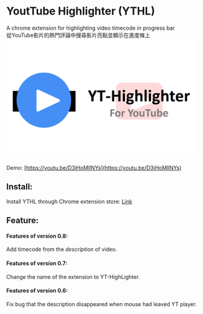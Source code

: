 # YoutTube Highlighter (YTHL)

A chrome extension for highlighting video timecode in progress bar  
從YouTube影片的熱門評論中搜尋影片亮點並顯示在進度條上  
![intro](https://github.com/Yuan-Yu/YouTube-Highlighter/raw/master/images/firstPage.png?raw=true)

Demo: [https://youtu.be/D3iHoMllNYs](https://youtu.be/D3iHoMllNYs)  

## Install: 
Install YTHL through Chrome extension store: [Link](https://chrome.google.com/webstore/detail/yt-highlighter/emahhjficejdbffpflmncnflpmphohof)


## Feature:  

#### Features of version 0.8:  
Add timecode from the *description* of video.  

#### Features of version 0.7:  
Change the name of the extension to YT-HighLighter.  

#### Features of version 0.6:  
Fix bug that the description disappeared when mouse had leaved YT player.  

